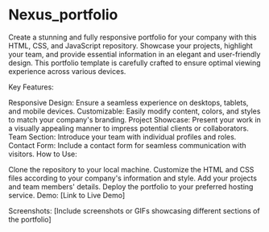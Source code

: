 # Nexus_portfolio
Create a stunning and fully responsive portfolio for your company with this HTML, CSS, and JavaScript repository. Showcase your projects, highlight your team, and provide essential information in an elegant and user-friendly design. This portfolio template is carefully crafted to ensure optimal viewing experience across various devices. 

Key Features:

Responsive Design: Ensure a seamless experience on desktops, tablets, and mobile devices.
Customizable: Easily modify content, colors, and styles to match your company's branding.
Project Showcase: Present your work in a visually appealing manner to impress potential clients or collaborators.
Team Section: Introduce your team with individual profiles and roles.
Contact Form: Include a contact form for seamless communication with visitors.
How to Use:

Clone the repository to your local machine.
Customize the HTML and CSS files according to your company's information and style.
Add your projects and team members' details.
Deploy the portfolio to your preferred hosting service.
Demo:
[Link to Live Demo]

Screenshots:
[Include screenshots or GIFs showcasing different sections of the portfolio]
